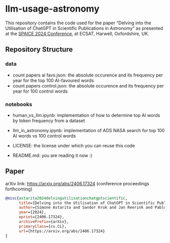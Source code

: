 # llm-usage-astronomy
This repository contains the code used for the paper “Delving into the Utilisation of ChatGPT in Scientific Publications in Astronomy” as presented at the [SPAICE 2024 Conference](https://spaice.esa.int/), at ECSAT, Harwell, Oxfordshire, UK.

## Repository Structure

### data
+ count papers ai favs.json: the absolute occurence and its frequency per year for the top 100 AI-favoured words
+ count papers control.json: the absolute occurence and its frequency per year for 100 control words

### notebooks
+ human_vs_llm.ipynb: implementation of how to determine top AI words by token frequency from a dataset
+ llm_in_astronomy.ipynb: implementation of ADS NASA search for top 100 AI words vs 100 control words

+ LICENSE: the license under which you can reuse this code
+ README.md: you are reading it now :)

## Paper
arXiv link: https://arxiv.org/abs/2406.17324 (conference proceedings forthcoming)

```bibtex
@misc{astarita2024delvingutilisationchatgptscientific,
      title={Delving into the Utilisation of ChatGPT in Scientific Publications in Astronomy}, 
      author={Simone Astarita and Sandor Kruk and Jan Reerink and Pablo Gómez},
      year={2024},
      eprint={2406.17324},
      archivePrefix={arXiv},
      primaryClass={cs.CL},
      url={https://arxiv.org/abs/2406.17324}
}
```

